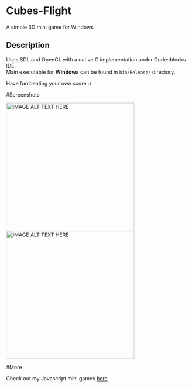 # Cubes-Flight
A simple 3D mini game for Windows

## Description
Uses SDL and OpenGL with a native C implementation under Code::blocks IDE.  
Main executable for **Windows** can be found in `bin/Release/` directory.

Have fun beating your own score :)

#Screenshots

<img src="http://sdz-upload.s3.amazonaws.com/prod/upload/0110.jpg" 
alt="IMAGE ALT TEXT HERE" width="350"/>
<img src="http://sdz-upload.s3.amazonaws.com/prod/upload/027.jpg" 
alt="IMAGE ALT TEXT HERE" width="350"/>

#More

Check out my Javascript mini games <a href="http://centraledev.com/games.php">here</a>
